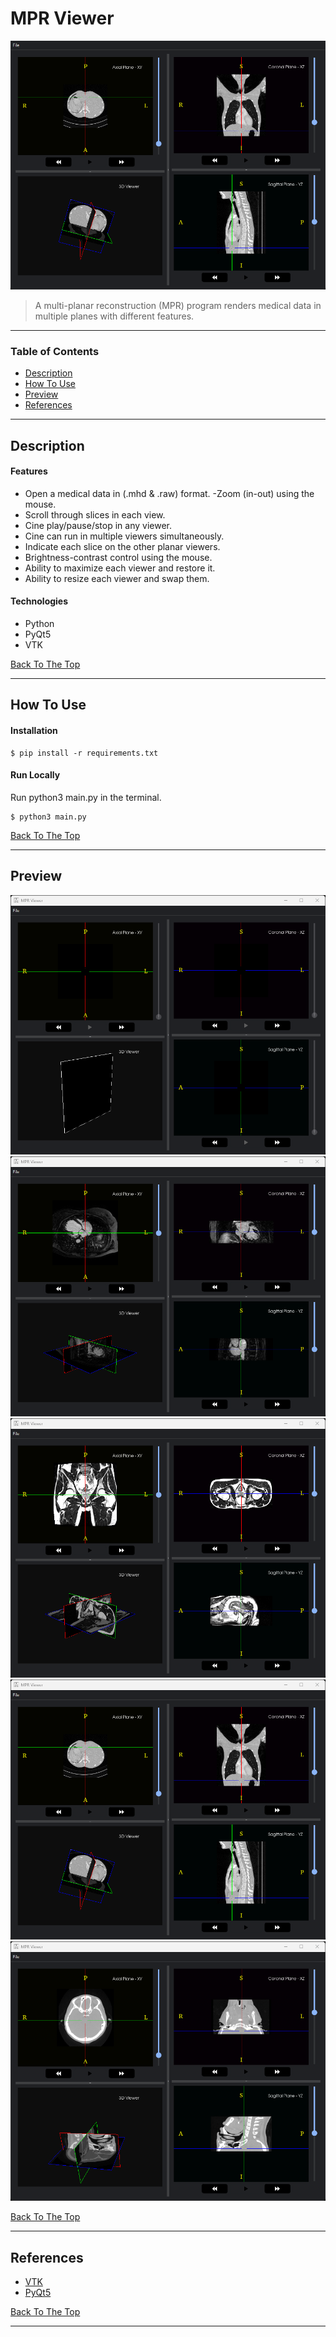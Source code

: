 # MPR Viewer

![Project Image](./Docs/image3-copy.png)

> A multi-planar reconstruction (MPR) program renders medical data in multiple planes with different features.

---

### Table of Contents

- [Description](#description)
- [How To Use](#how-to-use)
- [Preview](#preview)
- [References](#references)

---

## Description

#### Features

- Open a medical data in (.mhd & .raw) format.
-Zoom (in-out) using the mouse.
- Scroll through slices in each view.
- Cine play/pause/stop in any viewer.
- Cine can run in multiple viewers simultaneously.
- Indicate each slice on the other planar viewers.
- Brightness-contrast control using the mouse.
- Ability to maximize each viewer and restore it.
- Ability to resize each viewer and swap them.

#### Technologies

- Python
- PyQt5
- VTK

[Back To The Top](#mpr-viewer)

---

## How To Use

#### Installation

```Terminal
$ pip install -r requirements.txt
```

#### Run Locally
Run python3 main.py in the terminal.
```Terminal
$ python3 main.py
```

[Back To The Top](#mpr-viewer)

---

## Preview

![Project Image](./Docs/image0.png)
![Project Image](./Docs/image1.png)
![Project Image](./Docs/image2.png)
![Project Image](./Docs/image3.png)
![Project Image](./Docs/image4.png)

[Back To The Top](#mpr-viewer)

---

## References

- [VTK](https://vtk.org/)
- [PyQt5](https://pypi.org/project/PyQt5/)


[Back To The Top](#mpr-viewer)

---
